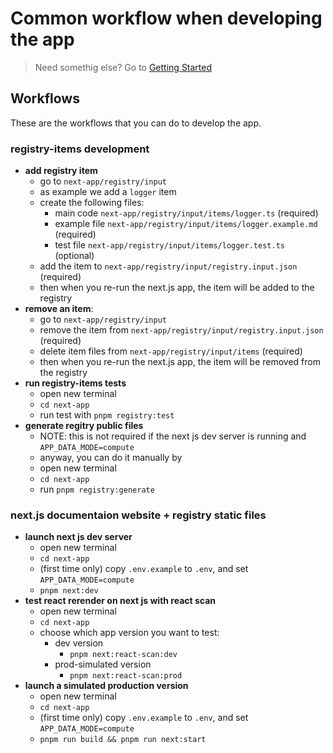# Common workflow when developing the app

> Need somethig else? Go to [Getting Started](./01-getting-started.md)

## Workflows

These are the workflows that you can do to develop the app.  

### registry-items development

- **add registry item**
  - go to `next-app/registry/input`
  - as example we add a `logger` item
  - create the following files:
      - main code `next-app/registry/input/items/logger.ts` (required)
      - example file `next-app/registry/input/items/logger.example.md` (required)
      - test file `next-app/registry/input/items/logger.test.ts` (optional)
  - add the item to `next-app/registry/input/registry.input.json` (required)
  - then when you re-run the next.js app, the item will be added to the registry
- **remove an item**:
  - go to `next-app/registry/input`
  - remove the item from `next-app/registry/input/registry.input.json` (required)
  - delete item files from `next-app/registry/input/items` (required)
  - then when you re-run the next.js app, the item will be removed from the registry
- **run registry-items tests**
  - open new terminal
  - `cd next-app`
  - run test with `pnpm registry:test`
- **generate regitry public files**
  - NOTE: this is not required if the next js dev server is running and `APP_DATA_MODE=compute`
  - anyway, you can do it manually by
  - open new terminal
  - `cd next-app`
  - run `pnpm registry:generate`

### next.js documentaion website + registry static files

- **launch next js dev server**
  - open new terminal
  - `cd next-app`
  - (first time only) copy `.env.example` to `.env`, and set `APP_DATA_MODE=compute`
  - `pnpm next:dev`
- **test react rerender on next js with react scan**
  - open new terminal
  - `cd next-app`
  - choose which app version you want to test:
      - dev version
          - `pnpm next:react-scan:dev` 
      - prod-simulated version
          - `pnpm next:react-scan:prod`
- **launch a simulated production version**
  - open new terminal
  - `cd next-app`
  - (first time only) copy `.env.example` to `.env`, and set `APP_DATA_MODE=compute`
  - `pnpm run build && pnpm run next:start`